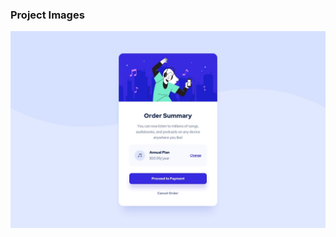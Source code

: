 ### Project Images


![](https://github.com/halildemr/frontendmentor.io/blob/main/newbie/orderSummaryComponent/design/desktop-design.jpg)
